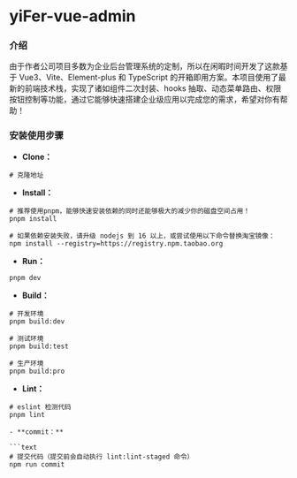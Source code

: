# yiFer-vue-admin

### 介绍

由于作者公司项目多数为企业后台管理系统的定制，所以在闲暇时间开发了这款基于 Vue3、Vite、Element-plus 和 TypeScript 的开箱即用方案。本项目使用了最新的前端技术栈，实现了诸如组件二次封装、hooks 抽取、动态菜单路由、权限按钮控制等功能，通过它能够快速搭建企业级应用以完成您的需求，希望对你有帮助！

### 安装使用步骤

- **Clone：**

```text
# 克隆地址

```

- **Install：**

```text
# 推荐使用pnpm，能够快速安装依赖的同时还能够极大的减少你的磁盘空间占用！
pnpm install

# 如果依赖安装失败，请升级 nodejs 到 16 以上，或尝试使用以下命令替换淘宝镜像：
npm install --registry=https://registry.npm.taobao.org
```

- **Run：**

```text
pnpm dev
```

- **Build：**

```text
# 开发环境
pnpm build:dev

# 测试环境
pnpm build:test

# 生产环境
pnpm build:pro
```

- **Lint：**

```text
# eslint 检测代码
pnpm lint

- **commit：**

```text
# 提交代码（提交前会自动执行 lint:lint-staged 命令）
npm run commit
```

